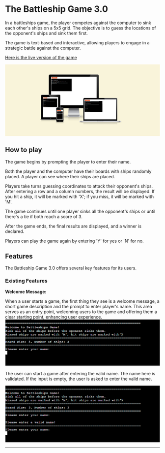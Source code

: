 # The Battleship Game 3.0

In a battleships game, the player competes against the computer to sink each other's ships on a 5x5 grid. The objective is to guess the locations of the opponent's ships and sink them first. 

The game is text-based and interactive, allowing players to engage in a strategic battle against the computer.

[Here is the live version of the game](https://battleship-game-3-0-cf2f1acfc66f.herokuapp.com/)

![mockup](readme-media/mockup.png)

## How to play

The game begins by prompting the player to enter their name.

Both the player and the computer have their boards with ships randomly placed. A player can see where their ships are placed.

Players take turns guessing coordinates to attack their opponent's ships. After entering a row and a column numbers, the result will be displayed. If you hit a ship, it will be marked with 'X'; if you miss, it will be marked with 'M'.

The game continues until one player sinks all the opponent's ships or until there's a tie if both reach a score of 3.

After the game ends, the final results are displayed, and a winner is declared. 

Players can play the game again by entering 'Y' for yes or 'N' for no.

## Features

The Battleship Game 3.0 offers several key features for its users.

### Existing Features

__Welcome Message:__

When a user starts a game, the first thing they see is a welcome message, a short game description and the prompt to enter player's name. This area serves as an entry point, welcoming users to the game and offering them a clear starting point, enhancing user experience. 
![welcome-message](readme-media/welcome.png)

The user can start a game after entering the valid name. The name here is validated. If the input is empty, the user is asked to enter the valid name.

![valid name](readme-media/valid-name.png)
___
